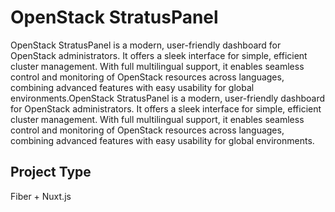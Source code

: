 # OpenStack StratusPanel
OpenStack StratusPanel is a modern, user-friendly dashboard for OpenStack administrators. It offers a sleek interface for simple, efficient cluster management. With full multilingual support, it enables seamless control and monitoring of OpenStack resources across languages, combining advanced features with easy usability for global environments.OpenStack StratusPanel is a modern, user-friendly dashboard for OpenStack administrators. It offers a sleek interface for simple, efficient cluster management. With full multilingual support, it enables seamless control and monitoring of OpenStack resources across languages, combining advanced features with easy usability for global environments.

## Project Type
Fiber + Nuxt.js
